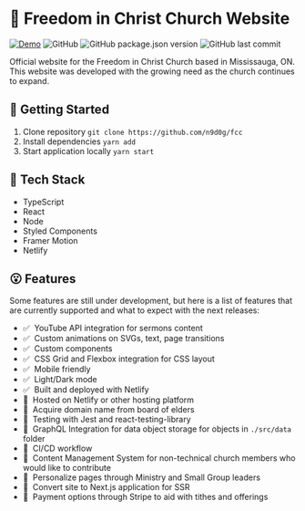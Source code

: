 # 📰 Freedom in Christ Church Website

[![Demo](https://img.shields.io/badge/demo-netlify-blue?style=flat-square)](https://620dae25cda7fa0008402f67--fcc-test-v1.netlify.app/)
![GitHub](https://img.shields.io/github/license/n9d0g/fcc?style=flat-square)
![GitHub package.json version](https://img.shields.io/github/package-json/v/n9d0g/fcc?style=flat-square)
![GitHub last commit](https://img.shields.io/github/last-commit/n9d0g/fcc?style=flat-square)

Official website for the Freedom in Christ Church based in Mississauga, ON. This website was developed with the growing need as the church continues to expand.

## 🏁 Getting Started

1. Clone repository `git clone https://github.com/n9d0g/fcc`
2. Install dependencies `yarn add`
3. Start application locally `yarn start`

## 😤 Tech Stack

- TypeScript
- React
- Node
- Styled Components
- Framer Motion
- Netlify

## 😮 Features

Some features are still under development, but here is a list of features that are currently supported and what to expect with the next releases:

- ✅ &nbsp;YouTube API integration for sermons content
- ✅ &nbsp;Custom animations on SVGs, text, page transitions
- ✅ &nbsp;Custom components
- ✅ &nbsp;CSS Grid and Flexbox integration for CSS layout
- ✅ &nbsp;Mobile friendly
- ✅ &nbsp;Light/Dark mode
- ✅ &nbsp;Built and deployed with Netlify
- 🚧 &nbsp;Hosted on Netlify or other hosting platform
- 🚧 &nbsp;Acquire domain name from board of elders
- 🚧 &nbsp;Testing with Jest and react-testing-library
- 🚧 &nbsp;GraphQL Integration for data object storage for objects in `./src/data` folder
- 🚧 &nbsp;CI/CD workflow
- 🚧 &nbsp;Content Management System for non-technical church members who would like to contribute
- 🚧 &nbsp;Personalize pages through Ministry and Small Group leaders
- 🚧 &nbsp;Convert site to Next.js application for SSR
- 🚧 &nbsp;Payment options through Stripe to aid with tithes and offerings
